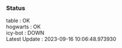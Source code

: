 ### Status


table : OK  
hogwarts : OK  
icy-bot : DOWN  
Latest Update : 2023-09-16 10:06:48.973930
